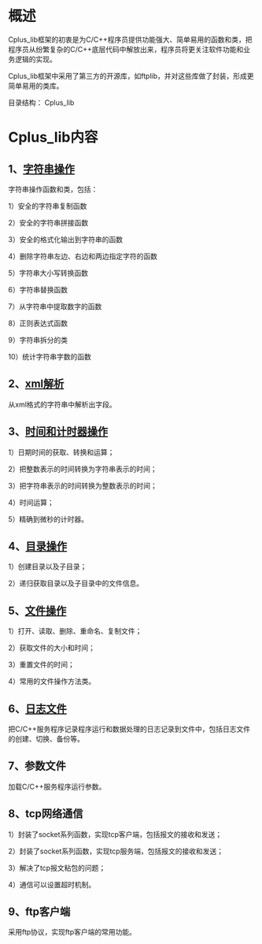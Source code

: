 # 概述

Cplus_lib框架的初衷是为C/C++程序员提供功能强大、简单易用的函数和类，把程序员从纷繁复杂的C/C++底层代码中解放出来，程序员将更关注软件功能和业务逻辑的实现。

Cplus_lib框架中采用了第三方的开源库，如ftplib，并对这些库做了封装，形成更简单易用的类库。

目录结构：
Cplus_lib

# Cplus_lib内容

## 1、[字符串操作](/content/string.md) <!-- {docsify-ignore} -->

字符串操作函数和类，包括：

1）安全的字符串复制函数

2）安全的字符串拼接函数

3）安全的格式化输出到字符串的函数

4）删除字符串左边、右边和两边指定字符的函数

5）字符串大小写转换函数

6）字符串替换函数

7）从字符串中提取数字的函数

8）正则表达式函数

9）字符串拆分的类

10）统计字符串字数的函数

## 2、[xml解析](content/xml.md) <!-- {docsify-ignore} -->

从xml格式的字符串中解析出字段。

## 3、[时间和计时器操作](content/time.md) <!-- {docsify-ignore} -->

1）日期时间的获取、转换和运算；

2）把整数表示的时间转换为字符串表示的时间；

3）把字符串表示的时间转换为整数表示的时间；

4）时间运算；

5）精确到微秒的计时器。

## 4、[目录操作](content/dir.md) <!-- {docsify-ignore} -->

1）创建目录以及子目录；

2）递归获取目录以及子目录中的文件信息。

## 5、[文件操作](content/file.md) <!-- {docsify-ignore} -->

1）打开、读取、删除、重命名、复制文件；

2）获取文件的大小和时间；

3）重置文件的时间；

4）常用的文件操作方法类。

## 6、[日志文件](content/log.md) <!-- {docsify-ignore} -->

把C/C++服务程序记录程序运行和数据处理的日志记录到文件中，包括日志文件的创建、切换、备份等。

## 7、参数文件 <!-- {docsify-ignore} -->

加载C/C++服务程序运行参数。

## 8、tcp网络通信 <!-- {docsify-ignore} -->

1）封装了socket系列函数，实现tcp客户端，包括报文的接收和发送；

2）封装了socket系列函数，实现tcp服务端，包括报文的接收和发送；

3）解决了tcp报文粘包的问题；

4）通信可以设置超时机制。

## 9、ftp客户端 <!-- {docsify-ignore} -->

采用ftp协议，实现ftp客户端的常用功能。